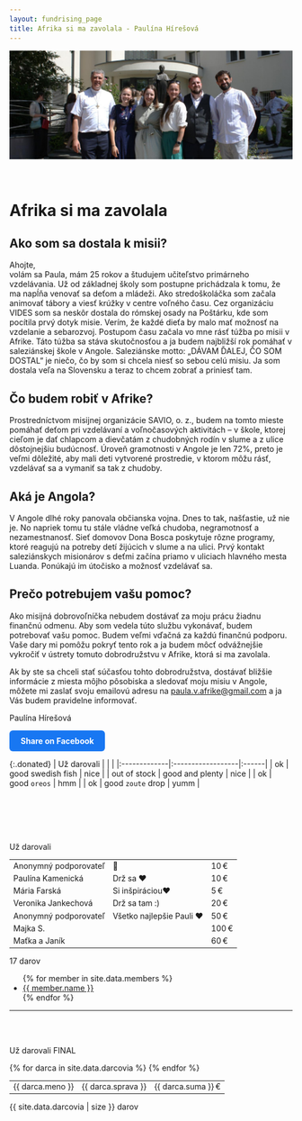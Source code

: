 ```yaml
---
layout: fundrising_page
title: Afrika si ma zavolala - Paulína Hírešová
---
```


![cover photo](assets/img/darujme-pauli-velky-obr.jpeg)

<br />

# Afrika si ma zavolala

## Ako som sa dostala k misii?

Ahojte,  
volám sa Paula, mám 25 rokov a študujem učiteľstvo primárneho vzdelávania. Už od základnej školy som postupne prichádzala k tomu, že ma napĺňa venovať sa deťom a mládeži. Ako stredoškoláčka som začala animovať tábory a viesť krúžky v centre voľného času. Cez organizáciu VIDES som sa neskôr dostala do rómskej osady na Poštárku, kde som pocítila prvý dotyk misie. Verím, že každé dieťa by malo mať možnosť na vzdelanie a sebarozvoj. Postupom času začala vo mne rásť túžba po misii v Afrike. Táto túžba sa stáva skutočnosťou a ja budem najbližší rok pomáhať v saleziánskej škole v Angole. Saleziánske motto: „DÁVAM ĎALEJ, ČO SOM DOSTAL“ je niečo, čo by som si chcela niesť so sebou celú misiu. Ja som dostala veľa na Slovensku a teraz to chcem zobrať a priniesť tam.

## Čo budem robiť v Afrike?

Prostredníctvom misijnej organizácie SAVIO, o. z., budem na tomto mieste pomáhať deťom pri vzdelávaní a voľnočasových aktivitách – v škole, ktorej cieľom je dať chlapcom a dievčatám z chudobných rodín v slume a z ulice dôstojnejšiu budúcnosť. Úroveň gramotnosti v Angole je len 72%, preto je veľmi dôležité, aby mali deti vytvorené prostredie, v ktorom môžu rásť, vzdelávať sa a vymaniť sa tak z chudoby.

## Aká je Angola?

V Angole dlhé roky panovala občianska vojna. Dnes to tak, našťastie, už nie je. No napriek tomu tu stále vládne veľká chudoba, negramotnosť a nezamestnanosť. Sieť domovov Dona Bosca poskytuje rôzne programy, ktoré reagujú na potreby detí žijúcich v slume a na ulici. Prvý kontakt saleziánskych misionárov s deťmi začína priamo v uliciach hlavného mesta Luanda. Ponúkajú im útočisko a možnosť vzdelávať sa.

## Prečo potrebujem vašu pomoc?

Ako misijná dobrovoľníčka nebudem dostávať za moju prácu žiadnu finančnú odmenu. Aby som vedela túto službu vykonávať, budem potrebovať vašu pomoc. Budem veľmi vďačná za každú finančnú podporu. Vaše dary mi pomôžu pokryť tento rok a ja budem môcť odvážnejšie vykročiť v ústrety tomuto dobrodružstvu v Afrike, ktorá si ma zavolala.

Ak by ste sa chceli stať súčasťou tohto dobrodružstva, dostávať bližšie informácie z miesta môjho pôsobiska a sledovať moju misiu v Angole, môžete mi zaslať svoju emailovú adresu na paula.v.afrike@gmail.com a ja Vás budem pravidelne informovať.

Paulína Hírešová

<a href="https://www.facebook.com/sharer/sharer.php?u=https://jan-revay.github.io/PaulaVAfrike-Jekyll-minimal/" 
 target="_blank" 
 rel="noopener noreferrer"
 style="display:inline-block; padding:10px 20px; background:#1877f2; color:white; border-radius:6px; text-decoration:none; font-weight:bold;">
 Share on Facebook
</a>

{:.donated}
| Už darovali  |                   |       |
|:-------------|:------------------|:------|
| ok           | good swedish fish | nice  |
| out of stock | good and plenty   | nice  |
| ok           | good `oreos`      | hmm   |
| ok           | good `zoute` drop | yumm  |


<br />
<br />
<br />
<br />

<div class="donated">
        <p class="donated__header">Už darovali</p>
      <table class="donated__table">
            <tbody><tr class="donated__row">
            <td class="donated__col">Anonymný podporovateľ</td>
            <td class="donated__col">👏</td>
            <td class="donated__col">
                      10 €
                    </td>
          </tr>
            <tr class="donated__row">
            <td class="donated__col">Paulína Kamenická</td>
             <td class="donated__col">Drž sa ❤️ </td>
            <td class="donated__col">
                      10 €
                    </td>
          </tr>
            <tr class="donated__row">
            <td class="donated__col">Mária Farská</td>
             <td class="donated__col">Si inšpiráciou❤️ </td>
            <td class="donated__col">
                      5 €
                    </td>
          </tr>
            <tr class="donated__row">
            <td class="donated__col">Veronika Jankechová</td>
             <td class="donated__col">Drž sa tam :) </td>
            <td class="donated__col">
                      20 €
                    </td>
          </tr>
            <tr class="donated__row">
            <td class="donated__col">Anonymný podporovateľ</td>
             <td class="donated__col">Všetko najlepšie Pauli ❤️ </td>
            <td class="donated__col">
                      50 €
                    </td>
          </tr>
        <tr class="donated__row">
            <td class="donated__col">Majka S.</td>
             <td class="donated__col"> </td>
            <td class="donated__col">
                      100 €
                    </td>
          </tr>
        <tr class="donated__row">
            <td class="donated__col">Maťka a Janík</td>
             <td class="donated__col"></td>
            <td class="donated__col">
                      60 €
                    </td>
          </tr>
        </tbody></table>
        <div class="donated__controls">
            <span class="donated__control-previous donated__control-icon donated__control-icon--disabled">
            <i class="icon-arrow-back"></i>
          </span>
        <div class="donated__control-text">
          17 darov
        </div>
            <a href="#" class="donated__control-next donated__control-icon " data-page="2">
            <i class="icon-arrow-forward"></i>
          </a>
        </div>
</div>



 <ul>
 {% for member in site.data.members %}
   <li>
     <a href="https://github.com/{{ member.github }}">
       {{ member.name }}
     </a>
   </li>
 {% endfor %}
 </ul>


---------------------------------------

<br />
<br />

<div class="donated">
<p class="donated__header">Už darovali FINAL</p>
<table class="donated__table">
      <tbody>
  {% for darca in site.data.darcovia %}
    <tr class="donated__row">
      <td class="donated__col">{{ darca.meno }}   </td>
      <td class="donated__col">{{ darca.sprava }} </td>
      <td class="donated__col">{{ darca.suma }} € </td>
    </tr>
  {% endfor %}
  </tbody></table>

  <div class="donated__controls">
        <span class="donated__control-previous donated__control-icon donated__control-icon--disabled">
        <i class="icon-arrow-back"></i>
        </span>
        <div class="donated__control-text">
          {{ site.data.darcovia | size }} darov
        </div>
        <a href="#" class="donated__control-next donated__control-icon " data-page="2">
        <i class="icon-arrow-forward"></i>
        </a>
  </div>
</div>
